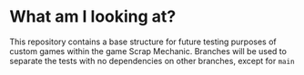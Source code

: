 # What am I looking at?
This repository contains a base structure for future testing purposes of custom games within the game Scrap Mechanic.
Branches will be used to separate the tests with no dependencies on other branches, except for `main`
